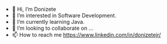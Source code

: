 - 👋 Hi, I’m Donizete
- 👀 I’m interested in Software Development.
- 🌱 I’m currently learning Java.
- 💞️ I’m looking to collaborate on ...
- 📫 How to reach me https://www.linkedin.com/in/donizetejr/

<!---
KOOLDE/KOOLDE is a ✨ special ✨ repository because its `README.md` (this file) appears on your GitHub profile.
You can click the Preview link to take a look at your changes.
--->
